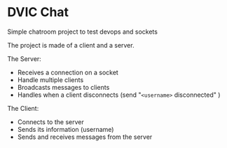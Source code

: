 # DVIC Chat

Simple chatroom project to test devops and sockets

The project is made of a client and a server.

The Server:

- Receives a connection on a socket
- Handle multiple clients
- Broadcasts messages to clients
- Handles when a client disconnects (send "`<username>` disconnected" )

The Client:

- Connects to the server
- Sends its information (username)
- Sends and receives messages from the server